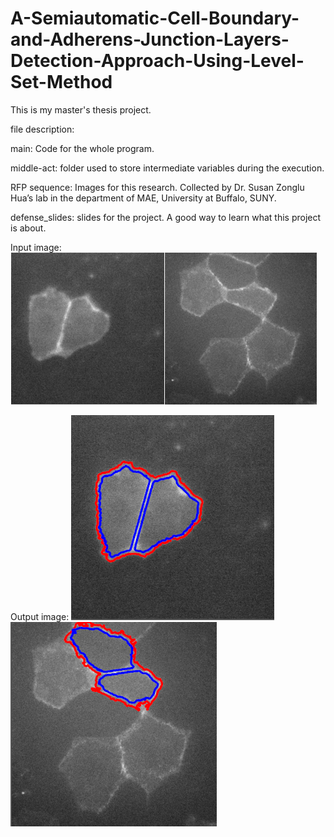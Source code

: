 # A-Semiautomatic-Cell-Boundary-and-Adherens-Junction-Layers-Detection-Approach-Using-Level-Set-Method
This is my master's thesis project.

file description:

main: Code for the whole program. 

middle-act: folder used to store intermediate variables during the execution.

RFP sequence: Images for this research. Collected by Dr. Susan Zonglu Hua’s lab in the department of MAE, University at Buffalo, SUNY.

defense_slides: slides for the project. A good way to learn what this project is about.

Input image:
![input image](https://github.com/JZWANG-1S/A-Semiautomatic-Cell-Boundary-and-Adherens-Junction-Layers-Detection-Approach-Using-Level-Set-Method/blob/master/input.png)

Output image:
![output image](https://github.com/JZWANG-1S/A-Semiautomatic-Cell-Boundary-and-Adherens-Junction-Layers-Detection-Approach-Using-Level-Set-Method/blob/master/output.png)
![output2 image](https://github.com/JZWANG-1S/A-Semiautomatic-Cell-Boundary-and-Adherens-Junction-Layers-Detection-Approach-Using-Level-Set-Method/blob/master/output2.png)
